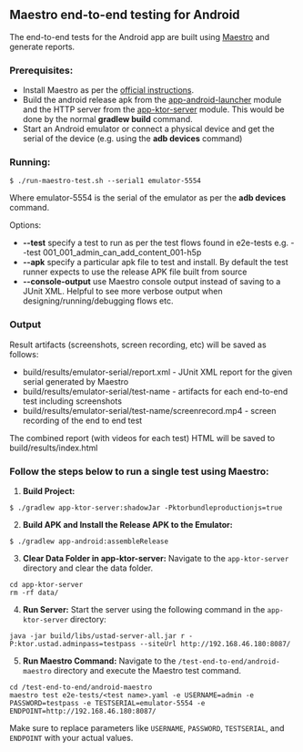 ## Maestro end-to-end testing for Android

The end-to-end tests for the Android app are built using [Maestro](https://maestro.mobile.dev/) and
generate reports.

### Prerequisites:

* Install Maestro as per the [official instructions](https://maestro.mobile.dev/getting-started/installing-maestro).
* Build the android release apk from the [app-android-launcher](../app-android-launcher/) module and the
  HTTP server from the [app-ktor-server](../app-ktor-server/) module. This would be done by the normal
  **gradlew build** command.
* Start an Android emulator or connect a physical device and get the serial of the device (e.g. using the **adb devices** command)

### Running:

```
$ ./run-maestro-test.sh --serial1 emulator-5554
```
Where emulator-5554 is the serial of the emulator as per the **adb devices** command.

Options:

* **--test** specify a test to run as per the test flows found in e2e-tests e.g. --test 001_001_admin_can_add_content_001-h5p
* **--apk** specify a particular apk file to test and install. By default the test runner expects to
 use the release APK file built from source
* **--console-output** use Maestro console output instead of saving to a JUnit XML. Helpful to see 
more verbose output when designing/running/debugging flows etc.

### Output

Result artifacts (screenshots, screen recording, etc) will be saved as follows:

* build/results/emulator-serial/report.xml - JUnit XML report for the given serial generated by Maestro
* build/results/emulator-serial/test-name - artifacts for each end-to-end test including screenshots
* build/results/emulator-serial/test-name/screenrecord.mp4 - screen recording of the end to end test

The combined report (with videos for each test) HTML will be saved to build/results/index.html 


### Follow the steps below to run a single test using Maestro:

1. **Build Project:**

```
$ ./gradlew app-ktor-server:shadowJar -Pktorbundleproductionjs=true
```

2. **Build APK and Install the Release APK to the Emulator:**
   
```
$ ./gradlew app-android:assembleRelease
```

3. **Clear Data Folder in app-ktor-server:**
   Navigate to the `app-ktor-server` directory and clear the data folder.
    
```
cd app-ktor-server
rm -rf data/
```

4. **Run Server:**
   Start the server using the following command in the `app-ktor-server` directory:

```
java -jar build/libs/ustad-server-all.jar r -P:ktor.ustad.adminpass=testpass --siteUrl http://192.168.46.180:8087/
```

5. **Run Maestro Command:**
   Navigate to the `/test-end-to-end/android-maestro` directory and execute the Maestro test command.
```
cd /test-end-to-end/android-maestro
maestro test e2e-tests/<test name>.yaml -e USERNAME=admin -e PASSWORD=testpass -e TESTSERIAL=emulator-5554 -e ENDPOINT=http://192.168.46.180:8087/
```

Make sure to replace parameters like `USERNAME`, `PASSWORD`, `TESTSERIAL`, and `ENDPOINT` with your actual values. 